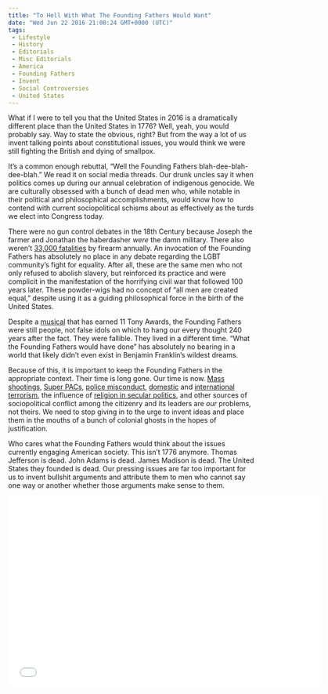 ```yaml
---
title: "To Hell With What The Founding Fathers Would Want"
date: "Wed Jun 22 2016 21:00:24 GMT+0000 (UTC)"
tags: 
 - Lifestyle
 - History
 - Editorials
 - Misc Editorials
 - America
 - Founding Fathers
 - Invent
 - Social Controversies
 - United States
---
```

<p><!--OffDef--></p><p>What if I were to tell you that the United States in 2016 is a dramatically different place than the United States in 1776? Well, yeah, you would probably say. Way to state the obvious, right? But from the way a lot of us invent talking points about constitutional issues, you would think we were still fighting the British and dying of smallpox.</p><p><!--Ads1--></p><p>It&#x2019;s a common enough rebuttal, &#x201C;Well the Founding Fathers blah-dee-blah-dee-blah.&#x201D; We read it on social media threads. Our drunk uncles say it when politics comes up during our annual celebration of indigenous genocide. We are culturally obsessed with a bunch of dead men who, while notable in their political and philosophical accomplishments, would know how to contend with current sociopolitical schisms about as effectively as the turds we elect into Congress today.</p><p>There were no gun control debates in the 18th Century because Joseph the farmer and Jonathan the haberdasher <em>were&#xA0;</em>the damn military. There also weren&#x2019;t <a href="http://www.cnn.com/2015/10/03/us/gun-deaths-united-states/" onclick="__gaTracker(&apos;send&apos;, &apos;event&apos;, &apos;outbound-article&apos;, &apos;http://www.cnn.com/2015/10/03/us/gun-deaths-united-states/&apos;, &apos;33,000 fatalities&apos;);">33,000 fatalities</a> by firearm annually. An invocation of the Founding Fathers has absolutely no place in any debate regarding the LGBT community&#x2019;s fight for equality. After all, these are the same men who not only refused to abolish slavery, but reinforced its practice and were complicit in the manifestation of the horrifying civil war that followed 100 years later. These powder-wigs had no concept of &#x201C;all men are created equal,&#x201D; despite using it as a guiding philosophical force in the birth of the United States.</p><p>Despite a <a href="https://www.washingtonpost.com/entertainment/theater_dance/hamilton-doesnt-hit-a-record-at-the-tonys-but-dominates-the-night/2016/06/12/5f639dd2-30b9-11e6-8758-d58e76e11b12_story.html" onclick="__gaTracker(&apos;send&apos;, &apos;event&apos;, &apos;outbound-article&apos;, &apos;https://www.washingtonpost.com/entertainment/theater_dance/hamilton-doesnt-hit-a-record-at-the-tonys-but-dominates-the-night/2016/06/12/5f639dd2-30b9-11e6-8758-d58e76e11b12_story.html&apos;, &apos;musical&apos;);">musical</a> that has earned 11 Tony Awards, the Founding Fathers were still people, not false idols on which to hang our every thought 240 years after the fact. They were fallible. They lived in a different time. &#x201C;What the Founding Fathers would have done&#x201D; has absolutely no bearing in a world that likely didn&#x2019;t even exist in Benjamin Franklin&#x2019;s wildest dreams.</p><p>Because of this, it is important to keep the Founding Fathers in the appropriate context. Their time is long gone. Our time is now. <a href="http://timelines.latimes.com/deadliest-shooting-rampages/" onclick="__gaTracker(&apos;send&apos;, &apos;event&apos;, &apos;outbound-article&apos;, &apos;http://timelines.latimes.com/deadliest-shooting-rampages/&apos;, &apos;Mass shootings&apos;);">Mass shootings</a>, <a href="http://www.nydailynews.com/news/politics/cheat-sheet-super-pacs-work-controversial-article-1.1005804" onclick="__gaTracker(&apos;send&apos;, &apos;event&apos;, &apos;outbound-article&apos;, &apos;http://www.nydailynews.com/news/politics/cheat-sheet-super-pacs-work-controversial-article-1.1005804&apos;, &apos;Super PACs&apos;);">Super PACs</a>, <a href="https://mic.com/articles/119970/25-actual-facts-about-police-brutality-in-america#.1dtVnvoqI" onclick="__gaTracker(&apos;send&apos;, &apos;event&apos;, &apos;outbound-article&apos;, &apos;https://mic.com/articles/119970/25-actual-facts-about-police-brutality-in-america#.1dtVnvoqI&apos;, &apos;police misconduct&apos;);">police misconduct</a>, <a href="http://www.alternet.org/tea-party-and-right/10-worst-terror-attacks-extreme-christians-and-far-right-white-men" onclick="__gaTracker(&apos;send&apos;, &apos;event&apos;, &apos;outbound-article&apos;, &apos;http://www.alternet.org/tea-party-and-right/10-worst-terror-attacks-extreme-christians-and-far-right-white-men&apos;, &apos;domestic&apos;);">domestic</a> and <a href="http://www.theatlantic.com/magazine/archive/2015/03/what-isis-really-wants/384980/" onclick="__gaTracker(&apos;send&apos;, &apos;event&apos;, &apos;outbound-article&apos;, &apos;http://www.theatlantic.com/magazine/archive/2015/03/what-isis-really-wants/384980/&apos;, &apos;international terrorism&apos;);">international terrorism</a>, the influence of <a href="http://www.iep.utm.edu/rel-poli/" onclick="__gaTracker(&apos;send&apos;, &apos;event&apos;, &apos;outbound-article&apos;, &apos;http://www.iep.utm.edu/rel-poli/&apos;, &apos;religion in secular politics&apos;);">religion in secular politics</a>, and other sources of sociopolitical conflict among the citizenry and its leaders are&#xA0;<em>our&#xA0;</em>problems, not theirs. We need to stop giving in to the urge to invent ideas and place them in the mouths of a bunch of colonial ghosts in the hopes of justification.</p><p><!--Ads2--></p><p>Who cares what the Founding Fathers would think about the issues currently engaging American society. This isn&#x2019;t 1776 anymore. Thomas Jefferson is dead. John Adams is dead. James Madison is dead. The United States they founded is dead. Our pressing issues are far too important for us to invent bullshit arguments and attribute them to men who cannot say one way or another whether those arguments make sense to them.</p><p><span class="embed-youtube" style="text-align:center; display: block;"><iframe class="youtube-player" type="text/html" width="640" height="390" src="//www.youtube.com/embed/ZooAJgmA4d4?version=3&amp;rel=1&amp;fs=1&amp;autohide=2&amp;showsearch=0&amp;showinfo=1&amp;iv_load_policy=1&amp;wmode=transparent" allowfullscreen="true" style="border:0;"></iframe></span></p>